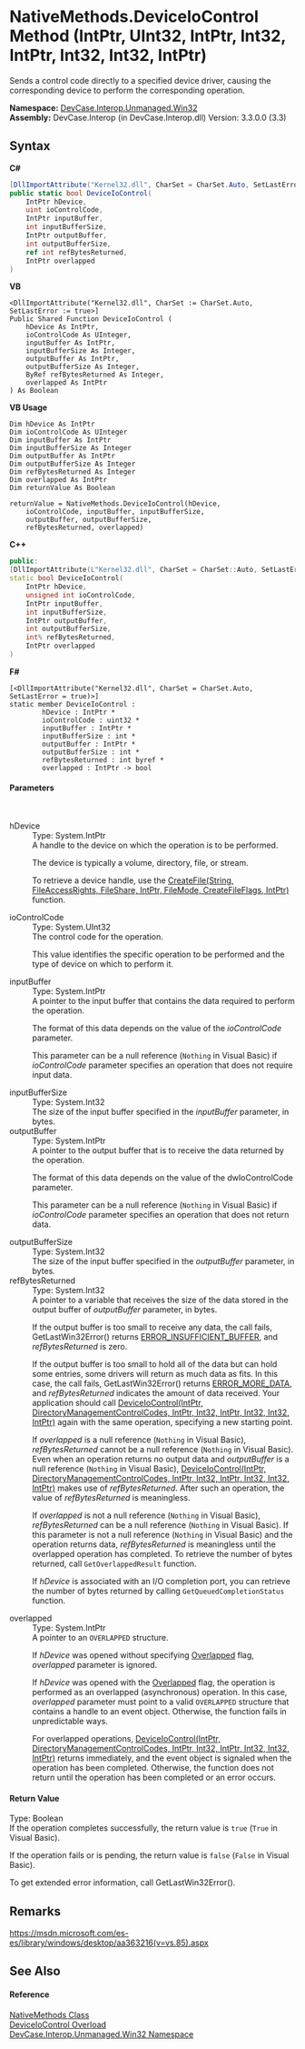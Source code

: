 # NativeMethods.DeviceIoControl Method (IntPtr, UInt32, IntPtr, Int32, IntPtr, Int32, Int32, IntPtr)
 

Sends a control code directly to a specified device driver, causing the corresponding device to perform the corresponding operation.

**Namespace:**&nbsp;<a href="N_DevCase_Interop_Unmanaged_Win32">DevCase.Interop.Unmanaged.Win32</a><br />**Assembly:**&nbsp;DevCase.Interop (in DevCase.Interop.dll) Version: 3.3.0.0 (3.3)

## Syntax

**C#**<br />
``` C#
[DllImportAttribute("Kernel32.dll", CharSet = CharSet.Auto, SetLastError = true)]
public static bool DeviceIoControl(
	IntPtr hDevice,
	uint ioControlCode,
	IntPtr inputBuffer,
	int inputBufferSize,
	IntPtr outputBuffer,
	int outputBufferSize,
	ref int refBytesReturned,
	IntPtr overlapped
)
```

**VB**<br />
``` VB
<DllImportAttribute("Kernel32.dll", CharSet := CharSet.Auto, SetLastError := true>]
Public Shared Function DeviceIoControl ( 
	hDevice As IntPtr,
	ioControlCode As UInteger,
	inputBuffer As IntPtr,
	inputBufferSize As Integer,
	outputBuffer As IntPtr,
	outputBufferSize As Integer,
	ByRef refBytesReturned As Integer,
	overlapped As IntPtr
) As Boolean
```

**VB Usage**<br />
``` VB Usage
Dim hDevice As IntPtr
Dim ioControlCode As UInteger
Dim inputBuffer As IntPtr
Dim inputBufferSize As Integer
Dim outputBuffer As IntPtr
Dim outputBufferSize As Integer
Dim refBytesReturned As Integer
Dim overlapped As IntPtr
Dim returnValue As Boolean

returnValue = NativeMethods.DeviceIoControl(hDevice, 
	ioControlCode, inputBuffer, inputBufferSize, 
	outputBuffer, outputBufferSize, 
	refBytesReturned, overlapped)
```

**C++**<br />
``` C++
public:
[DllImportAttribute(L"Kernel32.dll", CharSet = CharSet::Auto, SetLastError = true)]
static bool DeviceIoControl(
	IntPtr hDevice, 
	unsigned int ioControlCode, 
	IntPtr inputBuffer, 
	int inputBufferSize, 
	IntPtr outputBuffer, 
	int outputBufferSize, 
	int% refBytesReturned, 
	IntPtr overlapped
)
```

**F#**<br />
``` F#
[<DllImportAttribute("Kernel32.dll", CharSet = CharSet.Auto, SetLastError = true)>]
static member DeviceIoControl : 
        hDevice : IntPtr * 
        ioControlCode : uint32 * 
        inputBuffer : IntPtr * 
        inputBufferSize : int * 
        outputBuffer : IntPtr * 
        outputBufferSize : int * 
        refBytesReturned : int byref * 
        overlapped : IntPtr -> bool 

```


#### Parameters
&nbsp;<dl><dt>hDevice</dt><dd>Type: System.IntPtr<br />A handle to the device on which the operation is to be performed. 

 The device is typically a volume, directory, file, or stream. 

 To retrieve a device handle, use the <a href="M_DevCase_Interop_Unmanaged_Win32_NativeMethods_CreateFile">CreateFile(String, FileAccessRights, FileShare, IntPtr, FileMode, CreateFileFlags, IntPtr)</a> function.</dd><dt>ioControlCode</dt><dd>Type: System.UInt32<br />The control code for the operation. 

 This value identifies the specific operation to be performed and the type of device on which to perform it.</dd><dt>inputBuffer</dt><dd>Type: System.IntPtr<br />A pointer to the input buffer that contains the data required to perform the operation. 

 The format of this data depends on the value of the *ioControlCode* parameter. 

 This parameter can be a null reference (`Nothing` in Visual Basic) if *ioControlCode* parameter specifies an operation that does not require input data.</dd><dt>inputBufferSize</dt><dd>Type: System.Int32<br />The size of the input buffer specified in the *inputBuffer* parameter, in bytes.</dd><dt>outputBuffer</dt><dd>Type: System.IntPtr<br />A pointer to the output buffer that is to receive the data returned by the operation. 

 The format of this data depends on the value of the dwIoControlCode parameter. 

 This parameter can be a null reference (`Nothing` in Visual Basic) if *ioControlCode* parameter specifies an operation that does not return data.</dd><dt>outputBufferSize</dt><dd>Type: System.Int32<br />The size of the input buffer specified in the *outputBuffer* parameter, in bytes.</dd><dt>refBytesReturned</dt><dd>Type: System.Int32<br />A pointer to a variable that receives the size of the data stored in the output buffer of *outputBuffer* parameter, in bytes. 

 If the output buffer is too small to receive any data, the call fails, GetLastWin32Error() returns <a href="T_DevCase_Interop_Unmanaged_Win32_Enums_Win32ErrorCode">ERROR_INSUFFICIENT_BUFFER</a>, and *refBytesReturned* is zero. 

 If the output buffer is too small to hold all of the data but can hold some entries, some drivers will return as much data as fits. In this case, the call fails, GetLastWin32Error() returns <a href="T_DevCase_Interop_Unmanaged_Win32_Enums_Win32ErrorCode">ERROR_MORE_DATA</a>, and *refBytesReturned* indicates the amount of data received. Your application should call <a href="M_DevCase_Interop_Unmanaged_Win32_NativeMethods_DeviceIoControl">DeviceIoControl(IntPtr, DirectoryManagementControlCodes, IntPtr, Int32, IntPtr, Int32, Int32, IntPtr)</a> again with the same operation, specifying a new starting point. 

 If *overlapped* is a null reference (`Nothing` in Visual Basic), *refBytesReturned* cannot be a null reference (`Nothing` in Visual Basic). Even when an operation returns no output data and *outputBuffer* is a null reference (`Nothing` in Visual Basic), <a href="M_DevCase_Interop_Unmanaged_Win32_NativeMethods_DeviceIoControl">DeviceIoControl(IntPtr, DirectoryManagementControlCodes, IntPtr, Int32, IntPtr, Int32, Int32, IntPtr)</a> makes use of *refBytesReturned*. After such an operation, the value of *refBytesReturned* is meaningless. 

 If *overlapped* is not a null reference (`Nothing` in Visual Basic), *refBytesReturned* can be a null reference (`Nothing` in Visual Basic). If this parameter is not a null reference (`Nothing` in Visual Basic) and the operation returns data, *refBytesReturned* is meaningless until the overlapped operation has completed. To retrieve the number of bytes returned, call `GetOverlappedResult` function. 

 If *hDevice* is associated with an I/O completion port, you can retrieve the number of bytes returned by calling `GetQueuedCompletionStatus` function.</dd><dt>overlapped</dt><dd>Type: System.IntPtr<br />A pointer to an `OVERLAPPED` structure. 

 If *hDevice* was opened without specifying <a href="T_DevCase_Interop_Unmanaged_Win32_Enums_CreateFileFlags">Overlapped</a> flag, *overlapped* parameter is ignored. 

 If *hDevice* was opened with the <a href="T_DevCase_Interop_Unmanaged_Win32_Enums_CreateFileFlags">Overlapped</a> flag, the operation is performed as an overlapped (asynchronous) operation. In this case, *overlapped* parameter must point to a valid `OVERLAPPED` structure that contains a handle to an event object. Otherwise, the function fails in unpredictable ways. 

 For overlapped operations, <a href="M_DevCase_Interop_Unmanaged_Win32_NativeMethods_DeviceIoControl">DeviceIoControl(IntPtr, DirectoryManagementControlCodes, IntPtr, Int32, IntPtr, Int32, Int32, IntPtr)</a> returns immediately, and the event object is signaled when the operation has been completed. Otherwise, the function does not return until the operation has been completed or an error occurs.</dd></dl>

#### Return Value
Type: Boolean<br />If the operation completes successfully, the return value is `true` (`True` in Visual Basic). 

 If the operation fails or is pending, the return value is `false` (`False` in Visual Basic). 

 To get extended error information, call GetLastWin32Error().

## Remarks
<a href="https://msdn.microsoft.com/es-es/library/windows/desktop/aa363216(v=vs.85).aspx" target="_blank">https://msdn.microsoft.com/es-es/library/windows/desktop/aa363216(v=vs.85).aspx</a>

## See Also


#### Reference
<a href="T_DevCase_Interop_Unmanaged_Win32_NativeMethods">NativeMethods Class</a><br /><a href="Overload_DevCase_Interop_Unmanaged_Win32_NativeMethods_DeviceIoControl">DeviceIoControl Overload</a><br /><a href="N_DevCase_Interop_Unmanaged_Win32">DevCase.Interop.Unmanaged.Win32 Namespace</a><br />